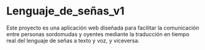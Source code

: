 ﻿# Lenguaje_de_señas_v1
Este proyecto es una aplicación web diseñada para facilitar la comunicación entre personas sordomudas y oyentes mediante la traducción en tiempo real del lenguaje de señas a texto y voz, y viceversa.

